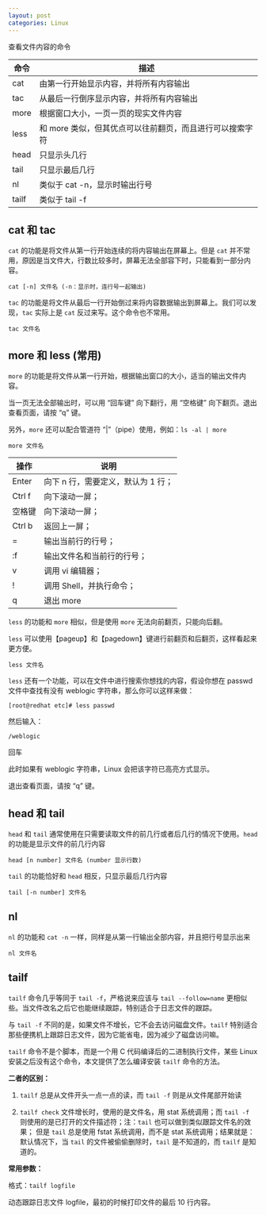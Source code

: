 ```yaml
---
layout: post
categories: Linux
---
```


查看文件内容的命令

| 命令 | 描述 |
| -- | -- |
| cat | 由第一行开始显示内容，并将所有内容输出 |
| tac | 从最后一行倒序显示内容，并将所有内容输出 |
| more | 根据窗口大小，一页一页的现实文件内容 |
| less | 和 more 类似，但其优点可以往前翻页，而且进行可以搜索字符 |
| head | 只显示头几行 |
| tail | 只显示最后几行 |
| nl | 类似于 cat -n，显示时输出行号 |
| tailf | 类似于 tail -f |

## cat 和 tac

`cat` 的功能是将文件从第一行开始连续的将内容输出在屏幕上。但是 `cat` 并不常用，原因是当文件大，行数比较多时，屏幕无法全部容下时，只能看到一部分内容。

```
cat [-n] 文件名 (-n：显示时，连行号一起输出)
```

`tac` 的功能是将文件从最后一行开始倒过来将内容数据输出到屏幕上。我们可以发现，`tac` 实际上是 `cat` 反过来写。这个命令也不常用。

```
tac 文件名
```

## more 和 less (常用)

`more` 的功能是将文件从第一行开始，根据输出窗口的大小，适当的输出文件内容。

当一页无法全部输出时，可以用 “回车键” 向下翻行，用 “空格键” 向下翻页。退出查看页面，请按 “q” 键。

另外，`more` 还可以配合管道符 “\|”（pipe）使用，例如：`ls -al | more`

```
more 文件名
```

| 操作 | 说明 |
| -- | -- |
| Enter | 向下 n 行，需要定义，默认为 1 行； |
| Ctrl f | 向下滚动一屏； |
| 空格键 | 向下滚动一屏； |
| Ctrl b | 返回上一屏； |
| = | 输出当前行的行号； |
| :f | 输出文件名和当前行的行号； |
| v | 调用 vi 编辑器； |
| ! | 调用 Shell，并执行命令； |
| q | 退出 more |

`less` 的功能和 `more` 相似，但是使用 `more` 无法向前翻页，只能向后翻。

`less` 可以使用【pageup】和【pagedown】键进行前翻页和后翻页，这样看起来更方便。

```
less 文件名
```

`less` 还有一个功能，可以在文件中进行搜索你想找的内容，假设你想在 passwd 文件中查找有没有 weblogic 字符串，那么你可以这样来做：

```
[root@redhat etc]# less passwd
```

然后输入：

```
/weblogic
```

回车

此时如果有 weblogic 字符串，Linux 会把该字符已高亮方式显示。

退出查看页面，请按 “q” 键。

## head 和 tail

`head` 和 `tail` 通常使用在只需要读取文件的前几行或者后几行的情况下使用。`head` 的功能是显示文件的前几行内容

```
head [n number] 文件名 (number 显示行数)
```

`tail` 的功能恰好和 `head` 相反，只显示最后几行内容

```
tail [-n number] 文件名
```

## nl

`nl` 的功能和 `cat -n` 一样，同样是从第一行输出全部内容，并且把行号显示出来

```
nl 文件名
```

## tailf

`tailf` 命令几乎等同于 `tail -f`，严格说来应该与 `tail --follow=name` 更相似些。当文件改名之后它也能继续跟踪，特别适合于日志文件的跟踪。

与 `tail -f` 不同的是，如果文件不增长，它不会去访问磁盘文件。`tailf` 特别适合那些便携机上跟踪日志文件，因为它能省电，因为减少了磁盘访问嘛。

`tailf` 命令不是个脚本，而是一个用 C 代码编译后的二进制执行文件，某些 Linux 安装之后没有这个命令，本文提供了怎么编译安装 `tailf` 命令的方法。

**二者的区别：**

1. `tailf` 总是从文件开头一点一点的读，而 `tail -f` 则是从文件尾部开始读

2. `tailf check` 文件增长时，使用的是文件名，用 stat 系统调用；而 `tail -f` 则使用的是已打开的文件描述符；注：`tail` 也可以做到类似跟踪文件名的效果； 但是 `tail` 总是使用 fstat 系统调用，而不是 stat 系统调用；结果就是：默认情况下，当 `tail` 的文件被偷偷删除时，`tail` 是不知道的，而 `tailf` 是知道的。

**常用参数：**

格式：`tailf logfile`

动态跟踪日志文件 logfile，最初的时候打印文件的最后 10 行内容。